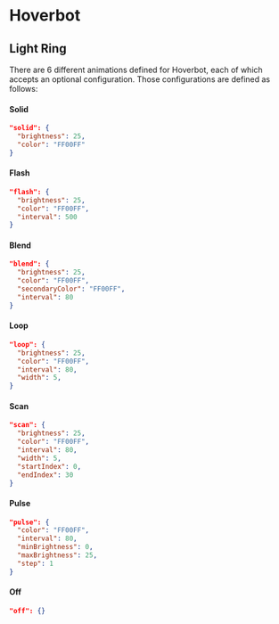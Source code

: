 # Hoverbot #

## Light Ring ##
There are 6 different animations defined for Hoverbot, each of which accepts an optional configuration. Those configurations are defined as follows:

#### Solid ####
```json
"solid": {
  "brightness": 25,
  "color": "FF00FF"
}
```

#### Flash ####
```json
"flash": {
  "brightness": 25,
  "color": "FF00FF",
  "interval": 500
}
```

#### Blend ####
```json
"blend": {
  "brightness": 25,
  "color": "FF00FF",
  "secondaryColor": "FF00FF",
  "interval": 80
}
```

#### Loop ####
```json
"loop": {
  "brightness": 25,
  "color": "FF00FF",
  "interval": 80,
  "width": 5,
}
```

#### Scan ####
```json
"scan": {
  "brightness": 25,
  "color": "FF00FF",
  "interval": 80,
  "width": 5,
  "startIndex": 0,
  "endIndex": 30
}
```

#### Pulse ####
```json
"pulse": {
  "color": "FF00FF",
  "interval": 80,
  "minBrightness": 0,
  "maxBrightness": 25,
  "step": 1
}
```

#### Off ####
```json
"off": {}
```
